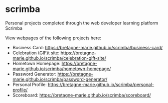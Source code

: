 # scrimba
Personal projects completed through the web developer learning platform Scrimba

View webpages of the following projects here:

- Business Card: https://bretagne-marie.github.io/scrimba/business-card/
- Celebration (GIF)t site: https://bretagne-marie.github.io/scrimba/celebration-gift-site/
- Hometown Homepage: https://bretagne-marie.github.io/scrimba/hometown-homepage/
- Password Generator: https://bretagne-marie.github.io/scrimba/password-generator/
- Personal Profile: https://bretagne-marie.github.io/scrimba/personal-profile/
- Scoreboard: https://bretagne-marie.github.io/scrimba/scoreboard/

